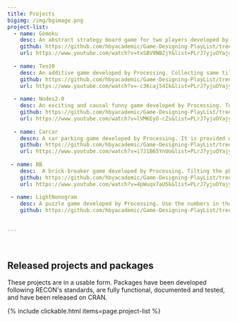 ```yaml
---
title: Projects
bigimg: /img/bgimage.png
project-list:
  - name: Gomoku
    desc: An abstract strategy board game for two players developed by Processing. Players take turns placing a piece of their color (black or white) on one empty intersection. The winner is the first player to form an unbroken row of five pieces horizontally, vertically, or diagonally.
    github: https://github.com/hbyacademic/Game-Designing-PlayList/tree/master/GD_014_GomokuAPP
    url: https://www.youtube.com/watch?v=txSBV9NB2jY&list=PLrJ7yjuOYajyP0xfXO_o5Yeg5oD166rHy&index=6
    
  - name: Ten10
    desc: An additive game developed by Processing. Collecting same tiles to form next stage tiles. The goal is to get the final tile. Within a period of time, all the tiles move up. Once a tile reaches the top of the game border, game is over.
    github: https://github.com/hbyacademic/Game-Designing-PlayList/tree/master/GD_015_Ten10APP
    url: https://www.youtube.com/watch?v=-c3Kcaj54Ik&list=PLrJ7yjuOYajyP0xfXO_o5Yeg5oD166rHy&index=5
  
  - name: Nodes2.0
    desc: An exciting and causal funny game developed by Processing. To pin all the dots one by one to spinning circle with taps. The game is over when a dot gets touch with other dots. It becomes challenging and interesting when going through different levels.
    github: https://github.com/hbyacademic/Game-Designing-PlayList/tree/master/GD_016_NodesAPP
    url: https://www.youtube.com/watch?v=lVMKEyO-cZs&list=PLrJ7yjuOYajyP0xfXO_o5Yeg5oD166rHy&index=4
  
  - name: Carcar
    descn: A car parking game developed by Processing. It is provided with four control buttons, which are left, right, forward, and toward. The goal is to drive the car into the parking space. There is no time limit to practice parking.
    github: https://github.com/hbyacademic/Game-Designing-PlayList/tree/master/GD_017_CarcarAPP
    url: https://www.youtube.com/watch?v=i7J1B65YnUo&list=PLrJ7yjuOYajyP0xfXO_o5Yeg5oD166rHy&index=3
      
 - name: BB
    desc:  A brick-breaker game developed by Processing. Tilting the phone to control the paddle and keep the ball in the game. Your mission is to remove all the breakable bricks by hitting them with the ball. Interestingly, some bricks need more than a single hit.
    github: https://github.com/hbyacademic/Game-Designing-PlayList/tree/master/GD_018_BrickBreakerApp
    url: https://www.youtube.com/watch?v=4pWuqv7aU5k&list=PLrJ7yjuOYajyP0xfXO_o5Yeg5oD166rHy&index=2
    
 - name: LightNonogram
    desc: A puzzle game developed by Processing. Use the numbers in the rows and columns to solve the puzzle. These numbers tell you the runs of gray squares in each row and column. The gray squares can be put in fill mode and the sign "X"s can be put in mark mode. Five lives are given when game starts.
    github: https://github.com/hbyacademic/Game-Designing-PlayList/tree/master/GD_019_LightNonogram
    
    
---
```




<br>

## Released projects and packages

These projects are in a usable form. Packages have been developed following
RECON's standards, are fully functional, documented and tested, and have been
released on CRAN.

{% include clickable.html items=page.project-list %}
